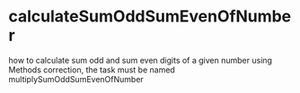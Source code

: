 # calculateSumOddSumEvenOfNumber
how to calculate sum odd and sum even digits of a given number using Methods 
correction, the task must be named multiplySumOddSumEvenOfNumber
